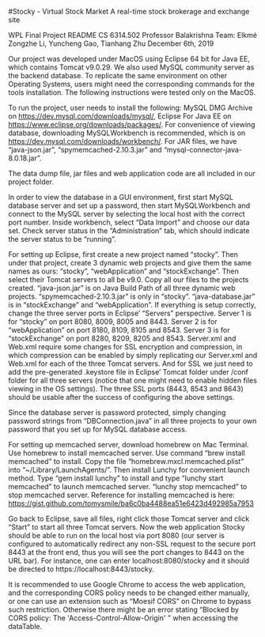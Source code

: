 #Stocky - Virtual Stock Market
A real-time stock brokerage and exchange site

WPL Final Project README
CS 6314.502
Professor Balakrishna
Team: Elkmé
Zongzhe Li, Yuncheng Gao, Tianhang Zhu
December 6th, 2019

Our project was developed under MacOS using Eclipse 64 bit for Java EE, which contains Tomcat v9.0.29. We also used MySQL community server as the backend database. To replicate the same environment on other Operating Systems, users might need the corresponding commands for the tools installation. The following instructions were tested only on the MacOS.

To run the project, user needs to install the following:
MySQL DMG Archive on https://dev.mysql.com/downloads/mysql/, 
Eclipse For Java EE on https://www.eclipse.org/downloads/packages/. 
For convenience of viewing database, downloading MySQLWorkbench is recommended, which is on https://dev.mysql.com/downloads/workbench/. For JAR files, we have “java-json.jar”, “spymemcached-2.10.3.jar” and “mysql-connector-java-8.0.18.jar”.

The data dump file, jar files and web application code are all included in our project folder.

In order to view the database in a GUI environment, first start MySQL database server and set up a password, then start MySQLWorkbench and connect to the MySQL server by selecting the local host with the correct port number. Inside workbench, select “Data Import” and choose our data set. Check server status in the “Administration” tab, which should indicate the server status to be “running”.

For setting up Eclipse, first create a new project named “stocky”. Then under that project, create 3 dynamic web projects and give them the same names as ours: “stocky”, “webApplication” and “stockExchange”. Then select their Tomcat servers to all be v9.0. Copy all our files to the projects created. “java-json.jar” is on Java Build Path of all three dynamic web projects. “spymemcached-2.10.3.jar” is only in “stocky”. “java-database.jar” is in “stockExchange” and “webApplication”. If everything is setup correctly, change the three server ports in Eclipse’ “Servers” perspective. Server 1 is for “stocky” on port 8080, 8009, 8005 and 8443. Server 2 is for “webApplication” on port 8180, 8109, 8105 and 8543. Server 3 is for “stockExchange” on port 8280, 8209, 8205 and 8543. Server.xml and Web.xml require some changes for SSL encryption and compression, in which compression can be enabled  by simply replicating our Server.xml and Web.xml for each of the three Tomcat servers. And for SSL we just need to add the pre-generated .keystore file in Eclipse’ Tomcat folder under /conf folder for all three servers (notice that one might need to enable hidden files viewing in the OS settings). The three SSL ports (8443, 8543 and 8643) should be usable after the success of configuring the above settings.

Since the database server is password protected, simply changing password strings from “DBConnection.java” in all three projects to your own password that you set up for MySQL database access. 

For setting up memcached server, download homebrew on Mac Terminal. Use homebrew to install memcached server. Use command “brew install memcached” to install. Copy the file “homebrew.mxcl.memcached.plist” into “~/Library/LaunchAgents/”. Then install Lunchy for convenient launch method. Type “gem install lunchy” to install and type “lunchy start memcached” to launch memcached server. “lunchy stop memcached” to stop memcached server. Reference for installing memcached is here: https://gist.github.com/tomysmile/ba6c0ba4488ea51e6423d492985a7953

Go back to Eclipse, save all files, right click those Tomcat server and click “Start” to start all three Tomcat servers. Now the web application Stocky should be able to run on the local host via port 8080 (our server is configured to automatically redirect any non-SSL request to the secure port 8443 at the front end, thus you will see the port changes to 8443 on the URL bar). For instance, one can enter localhost:8080/stocky and it should be directed to https://localhost:8443/stocky.

It is recommended to use Google Chrome to access the web application, and the corresponding CORS policy needs to be changed either manually, or one can use an extension such as “Moesif CORS” on Chrome to bypass such restriction. Otherwise there might be an error stating “Blocked by CORS policy: The 'Access-Control-Allow-Origin'
” when accessing the dataTable.
